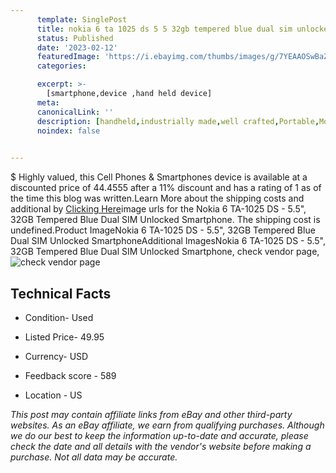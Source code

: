 ```yaml
---
      template: SinglePost
      title: nokia 6 ta 1025 ds 5 5 32gb tempered blue dual sim unlocked smartphone
      status: Published
      date: '2023-02-12'
      featuredImage: 'https://i.ebayimg.com/thumbs/images/g/7YEAAOSwBaZj3fez/s-l225.jpg'
      categories: 

      excerpt: >-
        [smartphone,device ,hand held device]
      meta:
      canonicalLink: ''
      description: [handheld,industrially made,well crafted,Portable,Mobile,Compact,Convenient,Lightweight,Maneuverable,Man-portable,Miniature,Carriable,Hand-held,Light,Holdable,Transportable,Mobile device,Pocket-sized,On-the-go,Wireless,Cordless,Compact size,Convenient size, smartphone,device ,hand held device]
      noindex: false

        
---
```

$
    Highly valued, this Cell Phones & Smartphones device is available at a discounted price of 44.4555 after a 11% discount and has a rating of 1 as of the time this blog was written.Learn More about the shipping costs and additional by [Clicking Here](https://www.ebay.com/itm/394453181740?hash=item5bd73de52c%3Ag%3A7YEAAOSwBaZj3fez&mkevt=1&mkcid=1&mkrid=711-53200-19255-0&campid=%253CePNCampaignId%253E&customid=%253CreferenceId%253E&toolid=10049)image urls for the Nokia 6 TA-1025 DS - 5.5", 32GB Tempered Blue Dual SIM Unlocked Smartphone. The shipping cost is undefined.Product ImageNokia 6 TA-1025 DS - 5.5", 32GB Tempered Blue Dual SIM Unlocked SmartphoneAdditional ImagesNokia 6 TA-1025 DS - 5.5", 32GB Tempered Blue Dual SIM Unlocked Smartphone, check vendor page, ![check vendor page](https://origin-galleryplus.ebayimg.com/ws/web/394453181740_2_0_1/225x225.jpg,https://origin-galleryplus.ebayimg.com/ws/web/394453181740_3_0_1/225x225.jpg,https://origin-galleryplus.ebayimg.com/ws/web/394453181740_4_0_1/225x225.jpg,https://origin-galleryplus.ebayimg.com/ws/web/394453181740_5_0_1/225x225.jpg,https://origin-galleryplus.ebayimg.com/ws/web/394453181740_6_0_1/225x225.jpg,https://origin-galleryplus.ebayimg.com/ws/web/394453181740_7_0_1/225x225.jpg)
    
    

 ## Technical Facts 



     
      

 - Condition- Used 


      

 - Listed Price- 49.95 


      

 - Currency- USD 


      

 - Feedback score - 589 


      

 - Location - US 


      
      

 *_This post may contain affiliate links from eBay and other third-party websites. As an eBay affiliate, we earn from qualifying purchases. Although we do our best to keep the information up-to-date and accurate, please check the date and all details with the vendor's website before making a purchase. Not all data may be accurate._*



    
    
    
    
    